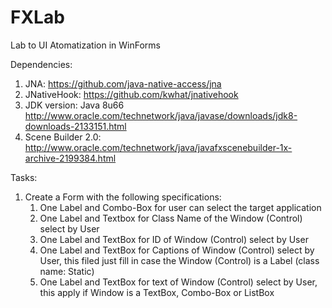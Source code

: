 # FXLab
Lab to UI Atomatization in WinForms

Dependencies:
  1. JNA: https://github.com/java-native-access/jna
  2. JNativeHook: https://github.com/kwhat/jnativehook
  3. JDK version: Java 8u66 http://www.oracle.com/technetwork/java/javase/downloads/jdk8-downloads-2133151.html
  4. Scene Builder 2.0: http://www.oracle.com/technetwork/java/javafxscenebuilder-1x-archive-2199384.html

Tasks:
  1. Create a Form with the following specifications:
      1. One Label and Combo-Box for user can select the target application
      2. One Label and Textbox for Class Name of the Window (Control) select by User
      3. One Label and TextBox for ID of Window (Control) select by User
      4. One Label and TextBox for Captions of Window (Control) select by User, this filed just fill in case the Window (Control) is
         a Label (class name: Static)
      5. One Label and TextBox for text of Window (Control) select by User, this apply if Window is a TextBox, Combo-Box or ListBox
